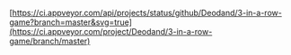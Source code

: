 [https://ci.appveyor.com/api/projects/status/github/Deodand/3-in-a-row-game?branch=master&svg=true](https://ci.appveyor.com/project/Deodand/3-in-a-row-game/branch/master)
